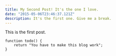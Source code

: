 ```yaml
---
title: My Second Post! It's the one I love.
date: "2015-05-06T23:46:37.121Z"
description: It's the first one. Give me a break.
---
```


This is the first post.

~~~~
function todo() {
    return "You have to make this blog work";
}
~~~~